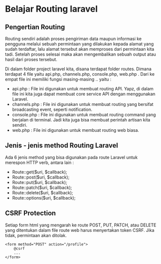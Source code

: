 # Belajar Routing laravel

## Pengertian Routing
Routing sendiri adalah proses pengiriman data maupun informasi ke pengguna melalui sebuah permintaan yang dilakukan kepada alamat yang sudah terdaftar, lalu alamat tersebut akan memproses dari permintaan kita tadi. Setelah proses selesai maka akan mengembalikan sebuah output atau hasil dari proses tersebut.

Di dalam folder project laravel kita, disana terdapat folder routes. Dimana terdapat 4 file yaitu api.php, channels.php, console.php, web.php . Dari ke empat file ini memiliki fungsi masing-masing .. yaitu :
- api.php : File ini digunakan untuk membuat routing API. Yapz, di dalam file ini kita juga dapat membuat core service API dengan menggunakan Laravel.
- channels.php : File ini digunakan untuk membuat routing yang bersifat broadcasting event, seperti notification.
- console.php : File ini digunakan untuk membuat routing command yang berjalan di terminal. Jadi kita juga bisa membuat perintah artisan kita sendiri.
- web.php : File ini digunakan untuk membuat routing web biasa.

## Jenis - jenis method Routing Laravel
Ada 6 jenis method yang bisa digunakan pada route Laravel untuk merespon HTTP verb, antara lain :
- Route::get($uri, $callback);
- Route::post($uri, $callback);
- Route::put($uri, $callback);
- Route::patch($uri, $callback);
- Route::delete($uri, $callback);
- Route::options($uri, $callback);

## CSRF Protection
Setiap form html yang mengarah ke route POST, PUT, PATCH, atau DELETE yang ditentukan dalam file route web harus menyertakan token CSRF. Jika tidak, permintaan akan ditolak.
```
<form method="POST" action="/profile">
    @csrf
    ...
</form>
```